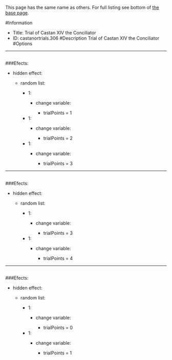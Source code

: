This page has the same name as others. For full listing see bottom of [the base page](trial_of_castan_xiv_the_conciliator.md).

#Information
 - Title: Trial of Castan XIV the Conciliator
 - ID: castanortrials.306
#Description
Trial of Castan XIV the Conciliator
#Options

___
##

###Efects:<ul><li>hidden effect:</li><ul><li>random list:</li><ul><li>1:</li><ul><li>change variable:</li><ul><li>trialPoints = 1</li></ul></ul><li>1:</li><ul><li>change variable:</li><ul><li>trialPoints = 2</li></ul></ul><li>1:</li><ul><li>change variable:</li><ul><li>trialPoints = 3</li></ul></ul></ul></ul></ul>

___
##

###Efects:<ul><li>hidden effect:</li><ul><li>random list:</li><ul><li>1:</li><ul><li>change variable:</li><ul><li>trialPoints = 3</li></ul></ul><li>1:</li><ul><li>change variable:</li><ul><li>trialPoints = 4</li></ul></ul></ul></ul></ul>

___
##

###Efects:<ul><li>hidden effect:</li><ul><li>random list:</li><ul><li>1:</li><ul><li>change variable:</li><ul><li>trialPoints = 0</li></ul></ul><li>1:</li><ul><li>change variable:</li><ul><li>trialPoints = 1</li></ul></ul></ul></ul></ul>
